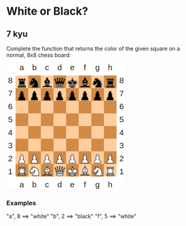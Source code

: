 # White or Black?
## 7 kyu

Complete the function that returns the color of the given square on a normal, 8x8 chess board:

![](aM0oVWW.png)

### Examples

"a", 8  ==>  "white"
"b", 2  ==>  "black"
"f", 5  ==>  "white"
